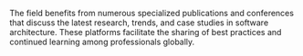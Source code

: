 The field benefits from numerous specialized publications and conferences that discuss the latest research, trends, and case studies in software architecture. These platforms facilitate the sharing of best practices and continued learning among professionals globally.